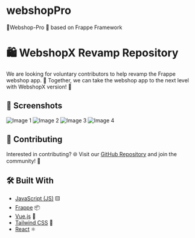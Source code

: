 # webshopPro
👋Webshop-Pro 🛒 based on Frappe Framework

# 🛍️ WebshopX Revamp Repository

We are looking for voluntary contributors to help revamp the Frappe webshop app. 🚀 Together, we can take the webshop app to the next level with WebshopX version! 🌟

## 📸 Screenshots

![Image 1](image1.jpg) ![Image 2](image2.jpg) ![Image 3](image3.jpg) ![Image 4](image4.jpg)

## 🤝 Contributing

Interested in contributing? 🌐 Visit our [GitHub Repository](https://github.com/yourrepository) and join the community! 🙌

## 🛠️ Built With

- [JavaScript (JS)](https://developer.mozilla.org/en-US/docs/Web/JavaScript) 🟨
- [Frappe](https://frappeframework.com/) 📦
- [Vue.js](https://vuejs.org/) 🖖
- [Tailwind CSS](https://tailwindcss.com/) 🌈
- [React](https://reactjs.org/) ⚛️

